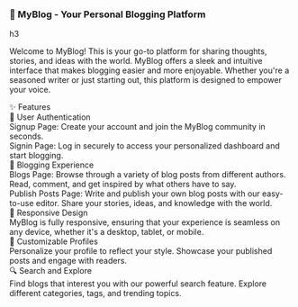 <h3>📝 MyBlog - Your Personal Blogging Platform</h3>h3<br/>
<p>Welcome to MyBlog! This is your go-to platform for sharing thoughts, stories, and ideas with the world. MyBlog offers a sleek and intuitive interface that makes blogging easier and more enjoyable. Whether you're a seasoned writer or just starting out, this platform is designed to empower your voice.</p>

✨ Features<br/>
🔐 User Authentication<br/>
Signup Page: Create your account and join the MyBlog community in seconds.<br/>
Signin Page: Log in securely to access your personalized dashboard and start blogging.<br/>
📰 Blogging Experience<br/>
Blogs Page: Browse through a variety of blog posts from different authors. Read, comment, and get inspired by what others have to say.<br/>
Publish Posts Page: Write and publish your own blog posts with our easy-to-use editor. Share your stories, ideas, and knowledge with the world.<br/>
📱 Responsive Design<br/>
MyBlog is fully responsive, ensuring that your experience is seamless on any device, whether it's a desktop, tablet, or mobile.<br/>
🎨 Customizable Profiles<br/>
Personalize your profile to reflect your style. Showcase your published posts and engage with readers.<br/>
🔍 Search and Explore<br/>
Find blogs that interest you with our powerful search feature. Explore different categories, tags, and trending topics.<br/>




